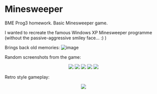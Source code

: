# Minesweeper

BME Prog3 homework. Basic Minesweeper game.

I wanted to recreate the famous Windows XP Minesweeper programme (without the passive-aggressive smiley face... :) )

Brings back old memories:
![image](https://user-images.githubusercontent.com/79463263/166239835-e72ddbf9-076c-4fdf-9513-0ad7f39346c5.png)

Random screenshots from the game:
<p align="center">
  <img src="https://user-images.githubusercontent.com/79463263/166240042-f21b5295-f019-4587-a41e-1b102f725251.png" />
  <img src="https://user-images.githubusercontent.com/79463263/166240243-7b26d830-8452-456e-9a93-870e240b1bcc.png" />
  <img src="https://user-images.githubusercontent.com/79463263/166240577-0f3f1f85-2bda-43ec-bb6a-1a2afcd8ca13.png" />
  <img src="https://user-images.githubusercontent.com/79463263/166240657-bc9285f7-2da7-457a-8fc0-b049cdf7d6cb.png" />
  <img src="https://user-images.githubusercontent.com/79463263/166241631-31958363-5fab-40c6-b5e9-8ae150a4a07e.png" />


Retro style gameplay:
<p align="center">
  <img src="https://user-images.githubusercontent.com/79463263/166249661-a49fbd8b-4c15-46ad-ae5f-03163085e581.gif" />
</p>
